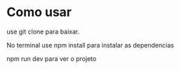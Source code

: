 # Como usar 

use git clone para baixar.

No terminal use npm install para instalar as dependencias

npm run dev para ver o projeto
